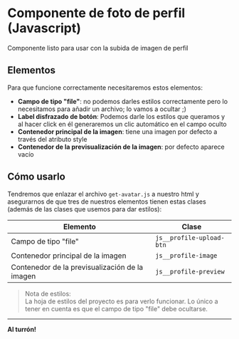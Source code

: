 # Componente de foto de perfil (Javascript)

Componente listo para usar con la subida de imagen de perfil

## Elementos

Para que funcione correctamente necesitaremos estos elementos:

- **Campo de tipo "file"**: no podemos darles estilos correctamente pero lo necesitamos para añadir un archivo; lo vamos a ocultar ;)
- **Label disfrazado de botón**: Podemos darle los estilos que queramos y al hacer click en él generaremos un clic automático en el campo oculto
- **Contenedor principal de la imagen**: tiene una imagen por defecto a través del atributo style
- **Contenedor de la previsualización de la imagen**: por defecto aparece vacío

## Cómo usarlo

Tendremos que enlazar el archivo `get-avatar.js` a nuestro html y asegurarnos de que tres de nuestros elementos tienen estas clases (además de las clases que usemos para dar estilos):

| Elemento | Clase |
|---|---|
| Campo de tipo "file" | `js__profile-upload-btn` |
| Contenedor principal de la imagen | `js__profile-image` |
| Contenedor de la previsualización de la imagen | `js__profile-preview` |

> Nota de estilos:  
La hoja de estilos del proyecto es para verlo funcionar. Lo único a tener en cuenta es que el campo de tipo "file" debe ocultarse.

***

**Al turrón!**
